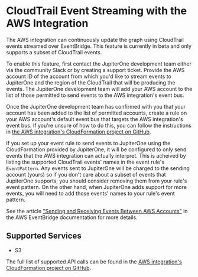 # CloudTrail Event Streaming with the AWS Integration

The AWS integration can continuously update the graph using CloudTrail events
streamed over EventBridge. This feature is currently in beta and only supports a
subset of CloudTrail events.

To enable this feature, first contact the JupiterOne development team either via
the community Slack or by creating a support ticket. Provide the AWS account ID
of the account from which you'd like to stream events to JupiterOne and the
region of the CloudTrail that will be producing the events. The JupiterOne
development team will add your AWS account to the list of those permitted to
send events to the AWS integration's event bus.

Once the JupiterOne development team has confirmed with you that your account
has been added to the list of permitted accounts, create a rule on your AWS
account's default event bus that targets the AWS integration's event bus. If
you're unsure of how to do this, you can follow the instructions in [the AWS
integration's CloudFormation project on
GitHub](https://github.com/JupiterOne/jupiterone-aws-cloudformation#jupiterone-aws-cloudformation).

If you set up your event rule to send events to JupiterOne using the
CloudFormation provided by JupiterOne, it will be configured to only send events
that the AWS integration can actually interpret. This is acheived by listing the
supported CloudTrail events' names in the event rule's `EventPattern`. Any
events sent to JupiterOne will be charged to the sending account (yours) so if
you don't care about a subset of events that JupiterOne supports, you should
consider removing them from your rule's event pattern. On the other hand, when
JupiterOne adds support for more events, you will need to add those events'
names to your rule's event pattern.

See the article ["Sending and Receiving Events Between AWS
Accounts"](https://docs.aws.amazon.com/eventbridge/latest/userguide/eventbridge-cross-account-event-delivery.html)
in the AWS EventBridge documentation for more details.

## Supported Services

- S3

The full list of supported API calls can be found in the [AWS integration's
CloudFormation project on
GitHub](https://github.com/JupiterOne/jupiterone-aws-cloudformation#supported-events).
